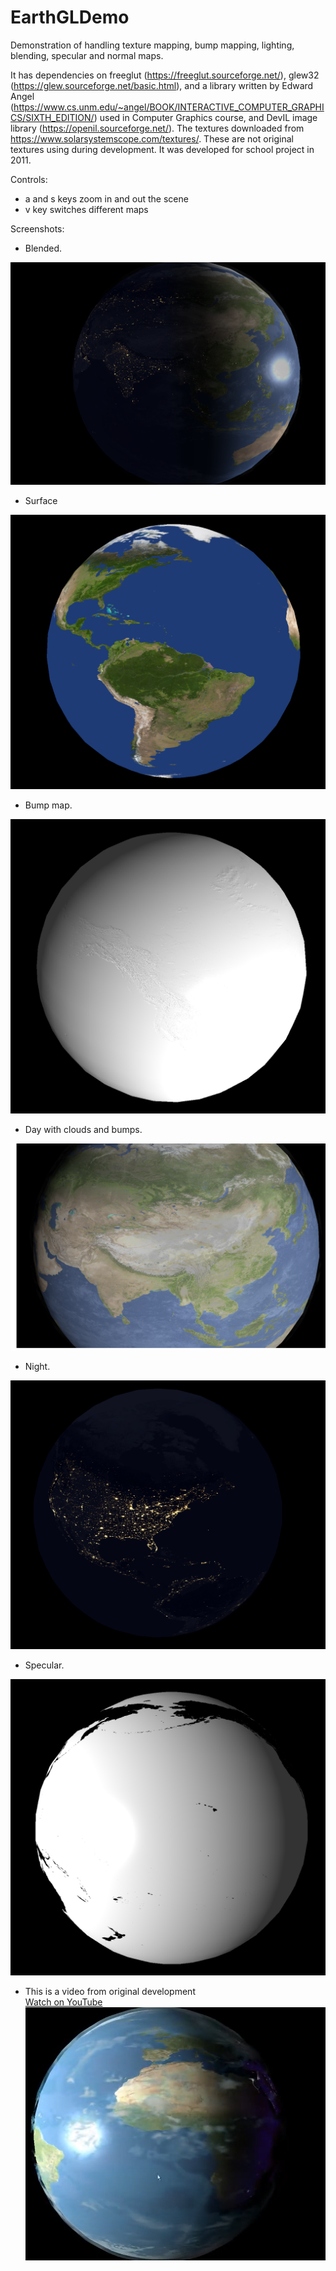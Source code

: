 # EarthGLDemo
Demonstration of handling texture mapping, bump mapping, lighting, blending, specular and normal maps.


It has dependencies on freeglut (https://freeglut.sourceforge.net/), glew32 (https://glew.sourceforge.net/basic.html), and a library written by Edward Angel (https://www.cs.unm.edu/~angel/BOOK/INTERACTIVE_COMPUTER_GRAPHICS/SIXTH_EDITION/) used in Computer Graphics course, and DevIL image library (https://openil.sourceforge.net/).  The textures downloaded from https://www.solarsystemscope.com/textures/.  These are not original textures using during development.  It was developed for school project in 2011.

Controls:  

 - a and s keys zoom in and out the scene  
 - v key switches different maps

Screenshots:

 - Blended.

<img src="README/DayNight.png" alt="Screenshot"> 

 - Surface

<img src="README/Surface.png" alt="Screenshot"> 

- Bump map.

<img src="README/Bump.png" alt="Screenshot">
  
 - Day with clouds and bumps.
   
<img src="README/DayCloudsBump.png" alt="Screenshot">

 - Night.

<img src="README/Night.png" alt="Screenshot">

 - Specular.

<img src="README/Specular.png" alt="Screenshot">

 - This is a video from original development  
[Watch on YouTube](https://youtu.be/nXvglBN2ddM)  
[![Watch on YouTube](README/videothumb.png)](https://youtu.be/nXvglBN2ddM) 
  



   
